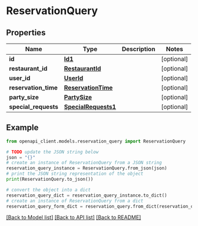 # ReservationQuery


## Properties

Name | Type | Description | Notes
------------ | ------------- | ------------- | -------------
**id** | [**Id1**](Id1.md) |  | [optional] 
**restaurant_id** | [**RestaurantId**](RestaurantId.md) |  | [optional] 
**user_id** | [**UserId**](UserId.md) |  | [optional] 
**reservation_time** | [**ReservationTime**](ReservationTime.md) |  | [optional] 
**party_size** | [**PartySize**](PartySize.md) |  | [optional] 
**special_requests** | [**SpecialRequests1**](SpecialRequests1.md) |  | [optional] 

## Example

```python
from openapi_client.models.reservation_query import ReservationQuery

# TODO update the JSON string below
json = "{}"
# create an instance of ReservationQuery from a JSON string
reservation_query_instance = ReservationQuery.from_json(json)
# print the JSON string representation of the object
print(ReservationQuery.to_json())

# convert the object into a dict
reservation_query_dict = reservation_query_instance.to_dict()
# create an instance of ReservationQuery from a dict
reservation_query_form_dict = reservation_query.from_dict(reservation_query_dict)
```
[[Back to Model list]](../README.md#documentation-for-models) [[Back to API list]](../README.md#documentation-for-api-endpoints) [[Back to README]](../README.md)


